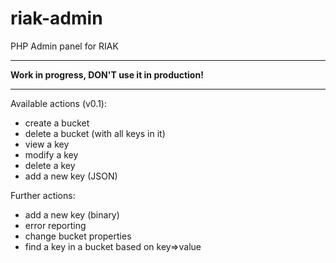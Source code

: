 riak-admin
==========

PHP Admin panel for RIAK

***************************
<b>Work in progress, DON'T use it in production!</b>
***************************

Available actions (v0.1):
- create a bucket
- delete a bucket (with all keys in it)
- view a key
- modify a key
- delete a key
- add a new key (JSON)

Further actions:
- add a new key (binary)
- error reporting
- change bucket properties
- find a key in a bucket based on key=>value